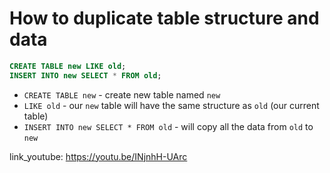 # How to duplicate table structure and data

```sql
CREATE TABLE new LIKE old;
INSERT INTO new SELECT * FROM old;
```

- `CREATE TABLE new` - create new table named ```new``` 
- `LIKE old` - our ```new``` table will have the same structure as ```old``` (our current table)
- `INSERT INTO new SELECT * FROM old` - will copy all the data from ```old``` to ```new```


link_youtube: https://youtu.be/INjnhH-UArc
